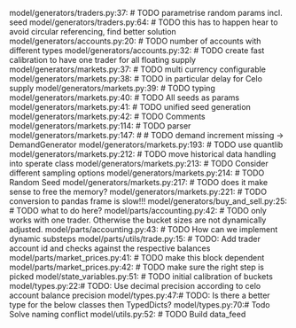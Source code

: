 model/generators/traders.py:37:        # TODO parametrise random params incl. seed
model/generators/traders.py:64:        # TODO this has to happen hear to avoid circular referencing, find better solution
model/generators/accounts.py:20:        # TODO number of accounts with different types
model/generators/accounts.py:32:        # TODO create fast calibration to have one trader for all floating supply
model/generators/markets.py:37:    # TODO multi currency configurable
model/generators/markets.py:38:    # TODO in particular delay for Celo supply
model/generators/markets.py:39:    # TODO typing
model/generators/markets.py:40:    # TODO All seeds as params
model/generators/markets.py:41:    # TODO unified seed generation
model/generators/markets.py:42:    # TODO Comments
model/generators/markets.py:114:        # TODO parser
model/generators/markets.py:147:        #     # TODO  demand increment missing -> DemandGenerator
model/generators/markets.py:193:        # TODO use quantlib
model/generators/markets.py:212:        # TODO move historical data handling into sperate class
model/generators/markets.py:213:        # TODO Consider different sampling options
model/generators/markets.py:214:        # TODO Random Seed
model/generators/markets.py:217:        # TODO does it make sense to free the memory?
model/generators/markets.py:221:        # TODO conversion to pandas frame is slow!!!
model/generators/buy_and_sell.py:25:        # TODO what to do here?
model/parts/accounting.py:42:    # TODO only works with one trader. Otherwise the bucket sizes are not dynamically adjusted.
model/parts/accounting.py:43:    # TODO How can we implement dynamic substeps
model/parts/utils/trade.py:15:        # TODO: Add trader account id and checks against the respective balances
model/parts/market_prices.py:41:    # TODO make this block dependent
model/parts/market_prices.py:42:    # TODO make sure the right step is picked
model/state_variables.py:51:    # TODO initial calibration of buckets
model/types.py:22:# TODO: Use decimal precision according to celo account balance precision
model/types.py:47:# TODO: Is there a better type for the below classes then TypedDicts?
model/types.py:70:# Todo Solve naming conflict
model/utils.py:52:    # TODO Build data_feed
